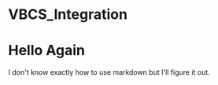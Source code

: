 # VBCS_Integration
<h1> Hello Again </h1>
<p> I don't know exactly how to use markdown but I'll figure it out.</p>
